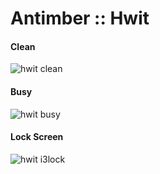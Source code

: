 # Antimber :: Hwit

#### Clean
![hwit clean](screenshots/clean.jpg)

#### Busy
![hwit busy](screenshots/busy.jpg)

#### Lock Screen
![hwit i3lock](screenshots/i3lock.jpg)
